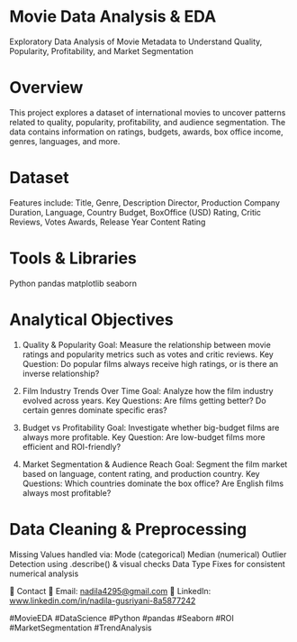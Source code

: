 # Movie Data Analysis & EDA
Exploratory Data Analysis of Movie Metadata to Understand Quality, Popularity, Profitability, and Market Segmentation

# Overview
This project explores a dataset of international movies to uncover patterns related to quality, popularity, profitability, and audience segmentation. The data contains information on ratings, budgets, awards, box office income, genres, languages, and more.

# Dataset
Features include:
Title, Genre, Description
Director, Production Company
Duration, Language, Country
Budget, BoxOffice (USD)
Rating, Critic Reviews, Votes
Awards, Release Year
Content Rating

# Tools & Libraries
Python
pandas
matplotlib
seaborn

# Analytical Objectives
1. Quality & Popularity
Goal: Measure the relationship between movie ratings and popularity metrics such as votes and critic reviews.
Key Question: Do popular films always receive high ratings, or is there an inverse relationship?

2. Film Industry Trends Over Time
Goal: Analyze how the film industry evolved across years.
Key Questions: Are films getting better? Do certain genres dominate specific eras?

3. Budget vs Profitability
Goal: Investigate whether big-budget films are always more profitable.
Key Question: Are low-budget films more efficient and ROI-friendly?

4. Market Segmentation & Audience Reach
Goal: Segment the film market based on language, content rating, and production country.
Key Questions: Which countries dominate the box office? Are English films always most profitable?

# Data Cleaning & Preprocessing
Missing Values handled via:
Mode (categorical)
Median (numerical)
Outlier Detection using .describe() & visual checks
Data Type Fixes for consistent numerical analysis

🙋 Contact
📧 Email: nadila4295@gmail.com
🔗 LinkedIn: www.linkedin.com/in/nadila-gusriyani-8a5877242

#MovieEDA #DataScience #Python #pandas #Seaborn #ROI #MarketSegmentation #TrendAnalysis
